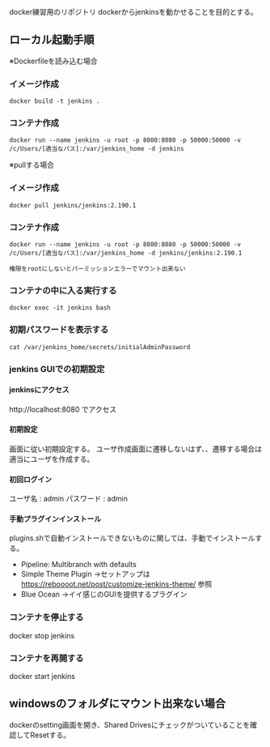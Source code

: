 docker練習用のリポジトリ
dockerからjenkinsを動かせることを目的とする。

## ローカル起動手順

※Dockerfileを読み込む場合
### イメージ作成
`docker build -t jenkins .`    
### コンテナ作成
`docker run --name jenkins -u root -p 8080:8080 -p 50000:50000 -v /c/Users/[適当なパス]:/var/jenkins_home -d jenkins`

※pullする場合
### イメージ作成
`docker pull jenkins/jenkins:2.190.1`
### コンテナ作成
`docker run --name jenkins -u root -p 8080:8080 -p 50000:50000 -v /c/Users/[適当なパス]:/var/jenkins_home -d jenkins/jenkins:2.190.1`

```
権限をrootにしないとパーミッションエラーでマウント出来ない
```

### コンテナの中に入る実行する
`docker exec -it jenkins bash`


### 初期パスワードを表示する
`cat /var/jenkins_home/secrets/initialAdminPassword` 

### jenkins GUIでの初期設定
#### jenkinsにアクセス
http://localhost:8080 でアクセス
#### 初期設定
画面に従い初期設定する。
ユーザ作成画面に遷移しないはず、、遷移する場合は適当にユーザを作成する。

#### 初回ログイン
ユーザ名   : admin
パスワード : admin

#### 手動プラグインインストール
plugins.shで自動インストールできないものに関しては、手動でインストールする。

* Pipeline: Multibranch with defaults
* Simple Theme Plugin
  →セットアップは https://reboooot.net/post/customize-jenkins-theme/ 参照
* Blue Ocean
  →イイ感じのGUIを提供するプラグイン 


### コンテナを停止する
docker stop jenkins

### コンテナを再開する
docker start jenkins


## windowsのフォルダにマウント出来ない場合
dockerのsetting画面を開き、Shared Drivesにチェックがついていることを確認してResetする。